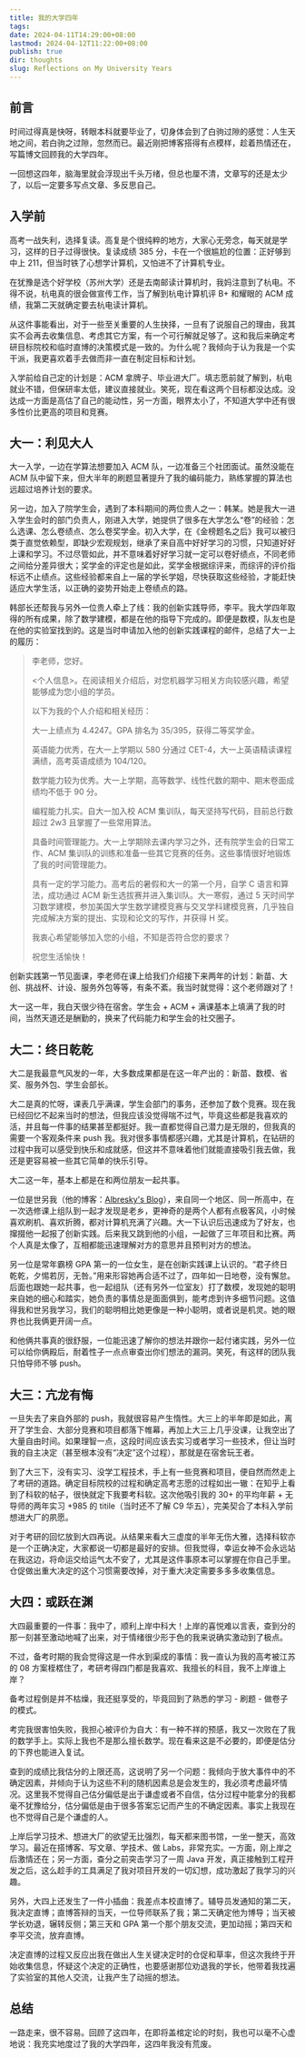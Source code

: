 ```yaml
---
title: 我的大学四年
tags: 
date: 2024-04-11T14:29:00+08:00
lastmod: 2024-04-12T11:22:00+08:00
publish: true
dir: thoughts
slug: Reflections on My University Years
---
```


## 前言

时间过得真是快呀，转眼本科就要毕业了，切身体会到了白驹过隙的感觉：人生天地之间，若白驹之过隙，忽然而已。最近刚把博客搭得有点模样，趁着热情还在，写篇博文回顾我的大学四年。

一回想这四年，脑海里就会浮现出千头万绪，但总也厘不清，文章写的还是太少了，以后一定要多写点文章、多反思自己。

## 入学前

高考一战失利，选择复读。高复是个很纯粹的地方，大家心无旁念，每天就是学习，这样的日子过得很快。复读成绩 385 分，卡在一个很尴尬的位置：正好够到中上 211，但当时铁了心想学计算机，又怕进不了计算机专业。

在犹豫是选个好学校（苏州大学）还是去南邮读计算机时，我妈注意到了杭电。不得不说，杭电真的很会做宣传工作，当了解到杭电计算机评 B+ 和耀眼的 ACM 成绩，我第二天就确定要去杭电读计算机。

从这件事能看出，对于一些至关重要的人生抉择，一旦有了说服自己的理由，我其实不会再去收集信息、考虑其它方案，有一个可行解就足够了。这和我后来确定考研目标院校和临时直博的决策模式是一致的。为什么呢？我倾向于认为我是一个实干派，我更喜欢着手去做而非一直在制定目标和计划。

入学前给自己定的计划是：ACM 拿牌子、毕业进大厂。填志愿前就了解到，杭电就业不错，但保研率太低，建议直接就业。笑死，现在看这两个目标都没达成。没达成一方面是高估了自己的能动性，另一方面，眼界太小了，不知道大学中还有很多性价比更高的项目和竞赛。

## 大一：利见大人

大一入学，一边在学算法想要加入 ACM 队，一边准备三个社团面试。虽然没能在 ACM 队中留下来，但大半年的刷题显著提升了我的编码能力，熟练掌握的算法也远超过培养计划的要求。

另一边，加入了院学生会，遇到了本科期间的两位贵人之一：韩某。她是我大一进入学生会时的部门负责人，刚进入大学，她提供了很多在大学怎么“卷”的经验：怎么选课、怎么卷绩点、怎么卷奖学金。初入大学，在《金榜题名之后》我可以被归类于直觉依赖型，即缺少宏观规划，继承了来自高中好好学习的习惯，只知道好好上课和学习。不过尽管如此，并不意味着好好学习就一定可以卷好绩点，不同老师之间给分差异很大；奖学金的评定也是如此，奖学金根据综评来，而综评的评价指标远不止绩点。这些经验都来自上一届的学长学姐，尽快获取这些经验，才能赶快适应大学生活，以正确的姿势开始走上卷绩点的路。

韩部长还帮我与另外一位贵人牵上了线：我的创新实践导师，李平。我大学四年取得的所有成果，除了数学建模，都是在他的指导下完成的。即便是数模，队友也是在他的实验室找到的。这是当时申请加入他的创新实践课程的邮件，总结了大一上的履历：

> 李老师，您好。
> 
> <个人信息>。在阅读相关介绍后，对您机器学习相关方向较感兴趣，希望能够成为您小组的学员。
> 
> 以下为我的个人介绍和相关经历：
>
> 大一上绩点为 4.4247。GPA 排名为 35/395，获得二等奖学金。
> 
> 英语能力优秀，在大一上学期以 580 分通过 CET-4，大一上英语精读课程满绩，高考英语成绩为 104/120。
> 
> 数学能力较为优秀。大一上学期，高等数学、线性代数的期中、期末卷面成绩均不低于 90 分。
> 
> 编程能力扎实。自大一加入校 ACM 集训队，每天坚持写代码，目前总行数超过 2w3 且掌握了一些常用算法。
> 
> 具备时间管理能力。大一上学期除去课内学习之外，还有院学生会的日常工作、ACM 集训队的训练和准备一些其它竞赛的任务。这些事情很好地锻炼了我的时间管理能力。
> 
> 具有一定的学习能力。高考后的暑假和大一的第一个月，自学 C 语言和算法，成功通过 ACM 新生选拔赛并进入集训队。大一寒假，通过 5 天时间学习数学建模，参加美国大学生数学建模竞赛与交叉学科建模竞赛，几乎独自完成解决方案的提出、实现和论文的写作，并获得 H 奖。
>   
> 我衷心希望能够加入您的小组，不知是否符合您的要求？  
>  
> 祝您生活愉快！

创新实践第一节见面课，李老师在课上给我们介绍接下来两年的计划：新苗、大创、挑战杯、计设、服务外包等等，有条不紊。我当时就觉得：这个老师跟对了！

大一这一年，我白天很少待在宿舍。学生会 + ACM + 满课基本上填满了我的时间，当然天道还是酬勤的，换来了代码能力和学生会的社交圈子。

## 大二：终日乾乾

大二是我最意气风发的一年，大多数成果都是在这一年产出的：新苗、数模、省奖、服务外包、学生会部长。

大二是真的忙呀，课表几乎满课，学生会部门的事务，还参加了数个竞赛。现在我已经回忆不起来当时的想法，但我应该没觉得喘不过气，毕竟这些都是我喜欢的活，并且每一件事的结果甚至都挺好。我一直都觉得自己潜力是无限的，但我真的需要一个客观条件来 push 我。我对很多事情都感兴趣，尤其是计算机，在钻研的过程中我可以感受到快乐和成就感，但这并不意味着他们就能直接吸引我去做，我还是更容易被一些其它简单的快乐引导。

大二这一年，基本上都是在和两位朋友一起共事。

一位是世另我（他的博客：[Albresky's Blog](https://www.albresky.cn/)），来自同一个地区、同一所高中，在一次选修课上组队到一起才发现是老乡，更神奇的是两个人都有点极客风，小时候喜欢刷机、喜欢折腾，都对计算机充满了兴趣。大一下认识后迅速成为了好友，也撺掇他一起报了创新实践。后来我又跳到他的小组，一起做了三年项目和比赛。两个人真是太像了，互相都能迅速理解对方的意思并且预判对方的想法。

另一位是常年霸榜 GPA 第一的一位女生，是在创新实践课上认识的。“君子终日乾乾，夕惕若厉，无咎。”用来形容她再合适不过了，四年如一日地卷，没有懈怠。后面也跟她一起共事，也一起组队（还有另外一位室友）打了数模，发现她的聪明来自她的细心和踏实，她负责的事情总是面面俱到，能考虑到许多细节问题。这值得我和世另我学习，我们的聪明相比她更像是一种小聪明，或者说是机灵。她的眼界也比我俩更开阔一点。

和他俩共事真的很舒服，一位能迅速了解你的想法并跟你一起付诸实践，另外一位可以给你俩殿后，耐着性子一点点审查出你们想法的漏洞。笑死，有这样的团队我只怕导师不够 push。

## 大三：亢龙有悔

一旦失去了来自外部的 push，我就很容易产生惰性。大三上的半年即是如此，离开了学生会、大部分竞赛和项目都落下帷幕，再加上大三上几乎没课，让我空出了大量自由时间。如果理智一点，这段时间应该去实习或者学习一些技术，但让当时我的自主决定（甚至根本没有“决定”这个过程），那就是在宿舍玩王者。

到了大三下，没有实习、没学工程技术，手上有一些竞赛和项目，便自然而然走上了考研的道路。确定目标院校的过程和确定高考志愿的过程如出一辙：在知乎上看到了科软的帖子，很快就定下我要考科软。这次他吸引我的 30+ 的平均年薪 + 无导师的两年实习 +985 的 titile（当时还不了解 C9 华五），完美契合了本科入学前想进大厂的夙愿。

对于考研的回忆放到大四再说。从结果来看大三虚度的半年无伤大雅，选择科软亦是一个正确决定，大家都说一切都是最好的安排。但我觉得，幸运女神不会永远站在我这边，将命运交给运气太不安了，尤其是这件事原本可以掌握在你自己手里。仓促做出重大决定的这个习惯需要改掉，对于重大决定需要多多多收集信息。

## 大四：或跃在渊

大四最重要的一件事：我中了，顺利上岸中科大！上岸的喜悦难以言表，查到分的那一刻甚至激动地喊了出来，对于情绪很少形于色的我来说确实激动到了极点。

不过，备考时期的我会觉得这是一件水到渠成的事情：我一直认为我的高考被江苏的 08 方案桎楛住了，考研考得四门都是我喜欢、我擅长的科目，我不上岸谁上岸？

备考过程倒是并不枯燥，我还挺享受的，毕竟回到了熟悉的学习 - 刷题 - 做卷子的模式。

考完我很害怕失败，我担心被评价为自大：有一种不祥的预感，我又一次败在了我的数学手上。实际上我也不是那么擅长数学。现在看来这是不必要的，即便是估分的下界也能进入复试。

查到的成绩比我估分的上限还高，这说明了另一个问题：我倾向于放大事件中的不确定因素，并倾向于认为这些不利的随机因素总是会发生的，我必须考虑最坏情况。这里我不觉得自己估分偏低是出于谦虚或者不自信，估分过程中能拿分的我都毫不犹豫给分，估分偏低是由于很多答案忘记而产生的不确定因素。事实上我现在也不觉得自己是个谦虚的人。

上岸后学习技术、想进大厂的欲望无比强烈，每天都来图书馆，一坐一整天，高效学习。最近在搭博客、写文章、学技术、做 Labs，非常充实。一方面，刚上岸之后激情还在；另一方面，查分之前突击学习了一周 Java 开发，真正接触到工程开发之后，这么趁手的工具满足了我对项目开发的一切幻想，成功激起了我学习的兴趣。

另外，大四上还发生了一件小插曲：我差点本校直博了。辅导员发通知的第二天，我决定直博；直博答辩的当天，一位导师联系了我；第二天确定他为博导；当天被学长劝退，辗转反侧；第三天和 GPA 第一个那个朋友交流，更加动摇；第四天和李平交流，放弃直博。

决定直博的过程又反应出我在做出人生关键决定时的仓促和草率，但这次我终于开始收集信息，怀疑这个决定的正确性，也要感谢那位劝退我的学长，他带着我找遍了实验室的其他人交流，让我产生了动摇的想法。

## 总结

一路走来，很不容易。回顾了这四年，在即将盖棺定论的时刻，我也可以毫不心虚地说：我充实地度过了我的大学四年，这四年我没有荒废。
